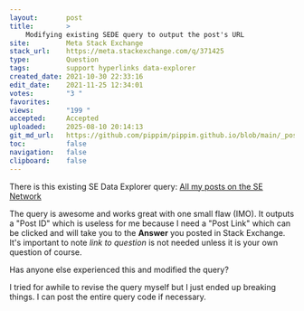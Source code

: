 ```yaml
---
layout:       post
title:        >
    Modifying existing SEDE query to output the post's URL
site:         Meta Stack Exchange
stack_url:    https://meta.stackexchange.com/q/371425
type:         Question
tags:         support hyperlinks data-explorer
created_date: 2021-10-30 22:33:16
edit_date:    2021-11-25 12:34:01
votes:        "3 "
favorites:    
views:        "199 "
accepted:     Accepted
uploaded:     2025-08-10 20:14:13
git_md_url:   https://github.com/pippim/pippim.github.io/blob/main/_posts/2021/2021-10-30-Modifying-existing-SEDE-query-to-output-the-post_s-URL.md
toc:          false
navigation:   false
clipboard:    false
---
```


There is this existing SE Data Explorer query: [All my posts on the SE Network](https://data.stackexchange.com/stackoverflow/query/1407382/all-my-posts-on-the-se-network-with-markdown-and-html-content-plus-editors-and-s)

The query is awesome and works great with one small flaw (IMO). It outputs a "Post ID" which is useless for me because I need a "Post Link" which can be clicked and will take you to the **Answer** you posted in Stack Exchange. It's important to note *link to question* is not needed unless it is your own question of course.

Has anyone else experienced this and modified the query?

I tried for awhile to revise the query myself but I just ended up breaking things. I can post the entire query code if necessary.
